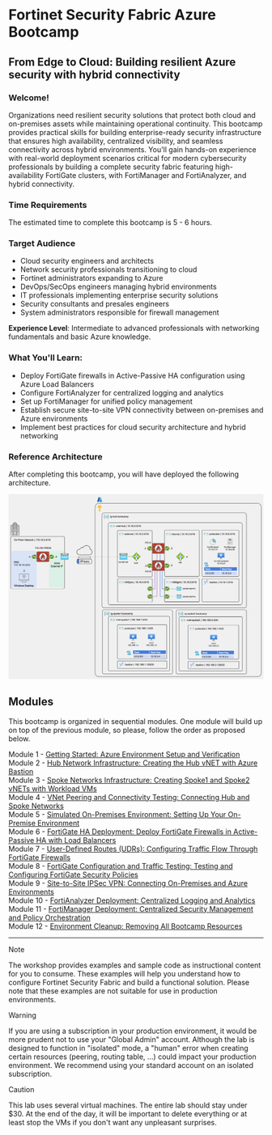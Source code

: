 # Fortinet Security Fabric Azure Bootcamp

## From Edge to Cloud: Building resilient Azure security with hybrid connectivity

### Welcome!

Organizations need resilient security solutions that protect both cloud and on-premises assets while maintaining operational continuity. This bootcamp provides practical skills for building enterprise-ready security infrastructure that ensures high availability, centralized visibility, and seamless connectivity across hybrid environments. You'll gain hands-on experience with real-world deployment scenarios critical for modern cybersecurity professionals by building a complete security fabric featuring high-availability FortiGate clusters, with FortiManager and FortiAnalyzer, and hybrid connectivity.

### Time Requirements

The estimated time to complete this bootcamp is 5 - 6 hours.

### Target Audience

- Cloud security engineers and architects
- Network security professionals transitioning to cloud
- Fortinet administrators expanding to Azure
- DevOps/SecOps engineers managing hybrid environments
- IT professionals implementing enterprise security solutions
- Security consultants and presales engineers
- System administrators responsible for firewall management

**Experience Level**: Intermediate to advanced professionals with networking fundamentals and basic Azure knowledge.

### What You'll Learn:

- Deploy FortiGate firewalls in Active-Passive HA configuration using Azure Load Balancers
- Configure FortiAnalyzer for centralized logging and analytics
- Set up FortiManager for unified policy management
- Establish secure site-to-site VPN connectivity between on-premises and Azure environments
- Implement best practices for cloud security architecture and hybrid networking

### Reference Architecture

After completing this bootcamp, you will have deployed the following architecture.

![reference-architecture](images/reference-architecture.png)

## Modules

This bootcamp is organized in sequential modules. One module will build up on top of the previous module, so please, follow the order as proposed below.

Module 1 - [Getting Started: Azure Environment Setup and Verification](/modules/module-01-getting-started/README.md)    
Module 2 - [Hub Network Infrastructure: Creating the Hub vNET with Azure Bastion](/modules/module-02-hub-setup/README.md)  
Module 3 - [Spoke Networks Infrastructure: Creating Spoke1 and Spoke2 vNETs with Workload VMs](/modules/module-03-spokes-setup/README.md)  
Module 4 - [VNet Peering and Connectivity Testing: Connecting Hub and Spoke Networks](/modules/module-04-peering-testing/README.md)  
Module 5 - [Simulated On-Premises Environment: Setting Up Your On-Premise Environment](/modules/module-05-on-prem-environment/README.md)  
Module 6 - [FortiGate HA Deployment: Deploy FortiGate Firewalls in Active-Passive HA with Load Balancers](/modules/module-06-fortigate-ha-deployment/README.md)  
Module 7 - [User-Defined Routes (UDRs): Configuring Traffic Flow Through FortiGate Firewalls](/modules/module-07-configuring-udrs/README.md)  
Module 8 - [FortiGate Configuration and Traffic Testing: Testing and Configuring FortiGate Security Policies](/modules/module-08-fortigate-config-test/README.md)  
Module 9 - [Site-to-Site IPSec VPN: Connecting On-Premises and Azure Environments](/modules/module-09-site-to-site-vpn/README.md)  
Module 10 - [FortiAnalyzer Deployment: Centralized Logging and Analytics](/modules/module-10-fortianalyzer/README.md)  
Module 11 - [FortiManager Deployment: Centralized Security Management and Policy Orchestration](/modules/module-11-fortimanager/README.md)  
Module 12 - [Environment Cleanup: Removing All Bootcamp Resources](/modules/module-12-cleanup/README.md)  
  
---

> [!NOTE]
> The workshop provides examples and sample code as instructional content for you to consume. These examples will help you understand how to configure Fortinet Security Fabric and build a functional solution. Please note that these examples are not suitable for use in production environments.  

> [!WARNING]
> If you are using a subscription in your production environment, it would be more prudent not to use your "Global Admin" account. Although the lab is designed to function in "isolated" mode, a "human" error when creating certain resources (peering, routing table, ...) could impact your production environment. We recommend using your standard account on an isolated subscription.

> [!CAUTION]
> This lab uses several virtual machines. The entire lab should stay under $30. At the end of the day, it will be important to delete everything or at least stop the VMs if you don't want any unpleasant surprises.
